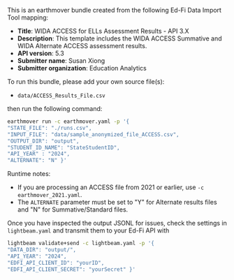 This is an earthmover bundle created from the following Ed-Fi Data Import Tool mapping:
* **Title**: WIDA ACCESS for ELLs Assessment Results - API 3.X
* **Description**: This template includes the WIDA ACCESS Summative and WIDA Alternate ACCESS assessment results. 
* **API version**: 5.3
* **Submitter name**: Susan Xiong
* **Submitter organization**: Education Analytics

To run this bundle, please add your own source file(s):
* <code>data/ACCESS_Results_File.csv</code>

then run the following command:
```bash
earthmover run -c earthmover.yaml -p '{
"STATE_FILE": "./runs.csv",
"INPUT_FILE": "data/sample_anonymized_file_ACCESS.csv",
"OUTPUT_DIR": "output",
"STUDENT_ID_NAME": "StateStudentID",
"API_YEAR" : "2024",
"ALTERNATE": "N" }'
```

Runtime notes:
- If you are processing an ACCESS file from 2021 or earlier, use `-c earthmover_2021.yaml`.
- The <code>ALTERNATE</code> parameter must be set to "Y" for Alternate results files and "N" for Summative/Standard files.

Once you have inspected the output JSONL for issues, check the settings in `lightbeam.yaml` and transmit them to your Ed-Fi API with
```bash
lightbeam validate+send -c lightbeam.yaml -p '{
"DATA_DIR": "output/",
"API_YEAR": "2024",
"EDFI_API_CLIENT_ID": "yourID",
"EDFI_API_CLIENT_SECRET": "yourSecret" }'
```
